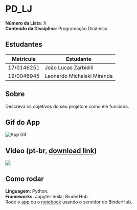 # PD_LJ

**Número da Lista**: X<br>
**Conteúdo da Disciplina**: Programação Dinâmica<br>

## Estudantes
| Matrícula | Estudante |
| -- | -- |
| 17/0146251	  |  João Lucas Zarbiélli |
| 19/0046945   |  Leonardo Michalski Miranda |

## Sobre 
Descreva os objetivos do seu projeto e como ele funciona. 

## Gif do App
![App Gif](assets/app_gif.gif)

## Vídeo (pt-br, [download link](https://raw.githubusercontent.com/projeto-de-algoritmos/PD_LJ/main/assets/app_video.mp4))
[![](assets/app_video_splash_screen.png)](https://youtu.be/RJ-OouSKQ2Y)

## Como rodar 
**Linguagem**: Python. <br>
**Frameworks**: Jupyter Voilà; BinderHub. <br>
Rode o [app](https://mybinder.org/v2/gh/projeto-de-algoritmos/PD_LJ/main?urlpath=%2Fvoila%2Frender%2Fapp.ipynb) ou o [notebook](https://mybinder.org/v2/gh/projeto-de-algoritmos/PD_LJ/main?filepath=app.ipynb) usando o servidor do BinderHub.

